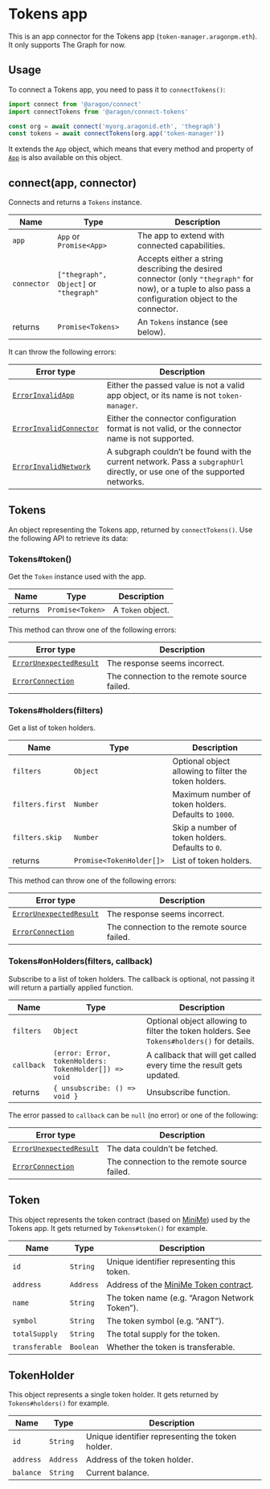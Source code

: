 # Tokens app

This is an app connector for the Tokens app (`token-manager.aragonpm.eth`). It only supports The Graph for now.

## Usage

To connect a Tokens app, you need to pass it to `connectTokens()`:

```js
import connect from '@aragon/connect'
import connectTokens from '@aragon/connect-tokens'

const org = await connect('myorg.aragonid.eth', 'thegraph')
const tokens = await connectTokens(org.app('token-manager'))
```

It extends the `App` object, which means that every method and property of [`App`](../api-reference/app.md) is also available on this object.

## connect\(app, connector\)

Connects and returns a `Tokens` instance.

| Name        | Type                                   | Description                                                                                                                                            |
| ----------- | -------------------------------------- | ------------------------------------------------------------------------------------------------------------------------------------------------------ |
| `app`       | `App` or `Promise<App>`                | The app to extend with connected capabilities.                                                                                                         |
| `connector` | `["thegraph", Object]` or `"thegraph"` | Accepts either a string describing the desired connector (only `"thegraph"` for now), or a tuple to also pass a configuration object to the connector. |
| returns     | `Promise<Tokens>`                      | An `Tokens` instance (see below).                                                                                                                      |

It can throw the following errors:

| Error type                                                     | Description                                                                                                                 |
| -------------------------------------------------------------- | --------------------------------------------------------------------------------------------------------------------------- |
| [`ErrorInvalidApp`](./errors.md#error-invalid-app)             | Either the passed value is not a valid app object, or its name is not `token-manager`.                                      |
| [`ErrorInvalidConnector`](./errors.md#error-invalid-connector) | Either the connector configuration format is not valid, or the connector name is not supported.                             |
| [`ErrorInvalidNetwork`](./errors.md#error-invalid-network)     | A subgraph couldn’t be found with the current network. Pass a `subgraphUrl` directly, or use one of the supported networks. |

## Tokens

An object representing the Tokens app, returned by `connectTokens()`. Use the following API to retrieve its data:

### Tokens\#token\(\)

Get the `Token` instance used with the app.

| Name    | Type             | Description       |
| ------- | ---------------- | ----------------- |
| returns | `Promise<Token>` | A `Token` object. |

This method can throw one of the following errors:

| Error type                                                     | Description                                 |
| -------------------------------------------------------------- | ------------------------------------------- |
| [`ErrorUnexpectedResult`](./errors.md#error-unexpected-result) | The response seems incorrect.               |
| [`ErrorConnection`](./errors.md#error-connection)              | The connection to the remote source failed. |

### Tokens\#holders\(filters\)

Get a list of token holders.

| Name            | Type                     | Description                                           |
| --------------- | ------------------------ | ----------------------------------------------------- |
| `filters`       | `Object`                 | Optional object allowing to filter the token holders. |
| `filters.first` | `Number`                 | Maximum number of token holders. Defaults to `1000`.  |
| `filters.skip`  | `Number`                 | Skip a number of token holders. Defaults to `0`.      |
| returns         | `Promise<TokenHolder[]>` | List of token holders.                                |

This method can throw one of the following errors:

| Error type                                                     | Description                                 |
| -------------------------------------------------------------- | ------------------------------------------- |
| [`ErrorUnexpectedResult`](./errors.md#error-unexpected-result) | The response seems incorrect.               |
| [`ErrorConnection`](./errors.md#error-connection)              | The connection to the remote source failed. |

### Tokens\#onHolders\(filters, callback\)

Subscribe to a list of token holders. The callback is optional, not passing it will return a partially applied function.

| Name       | Type                                                  | Description                                                                               |
| ---------- | ----------------------------------------------------- | ----------------------------------------------------------------------------------------- |
| `filters`  | `Object`                                              | Optional object allowing to filter the token holders. See `Tokens#holders()` for details. |
| `callback` | `(error: Error, tokenHolders: TokenHolder[]) => void` | A callback that will get called every time the result gets updated.                       |
| returns    | `{ unsubscribe: () => void }`                         | Unsubscribe function.                                                                     |

The error passed to `callback` can be `null` (no error) or one of the following:

| Error type                                                     | Description                                 |
| -------------------------------------------------------------- | ------------------------------------------- |
| [`ErrorUnexpectedResult`](./errors.md#error-unexpected-result) | The data couldn’t be fetched.               |
| [`ErrorConnection`](./errors.md#error-connection)              | The connection to the remote source failed. |

## Token

This object represents the token contract (based on [MiniMe](https://github.com/Giveth/minime)) used by the Tokens app. It gets returned by `Tokens#token()` for example.

| Name           | Type      | Description                                                               |
| -------------- | --------- | ------------------------------------------------------------------------- |
| `id`           | `String`  | Unique identifier representing this token.                                |
| `address`      | `Address` | Address of the [MiniMe Token contract](https://github.com/Giveth/minime). |
| `name`         | `String`  | The token name (e.g. “Aragon Network Token”).                             |
| `symbol`       | `String`  | The token symbol (e.g. “ANT”).                                            |
| `totalSupply`  | `String`  | The total supply for the token.                                           |
| `transferable` | `Boolean` | Whether the token is transferable.                                        |

## TokenHolder

This object represents a single token holder. It gets returned by `Tokens#holders()` for example.

| Name      | Type      | Description                                      |
| --------- | --------- | ------------------------------------------------ |
| `id`      | `String`  | Unique identifier representing the token holder. |
| `address` | `Address` | Address of the token holder.                     |
| `balance` | `String`  | Current balance.                                 |
